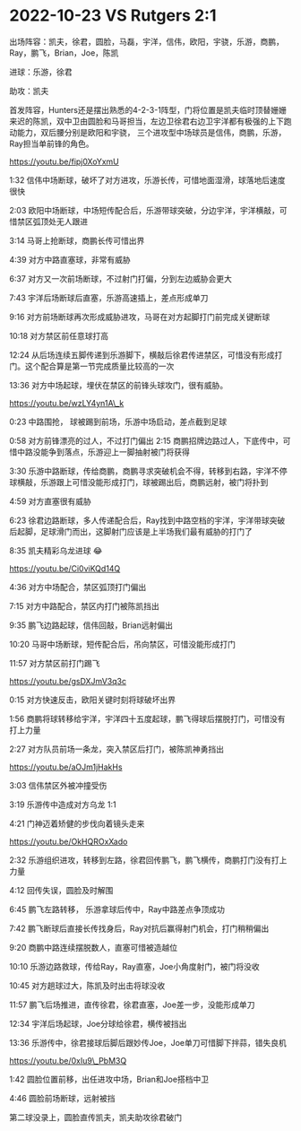 # 2022-10-23 VS Rutgers 2:1

出场阵容：凯夫，徐君，圆脸，马磊，宇洋，信伟，欧阳，宇骁，乐游，商鹏，Ray，鹏飞，Brian，Joe，陈凯

进球：乐游，徐君

助攻：凯夫

首发阵容，Hunters还是摆出熟悉的4-2-3-1阵型，门将位置是凯夫临时顶替姗姗来迟的陈凯，双中卫由圆脸和马哥担当，左边卫徐君右边卫宇洋都有极强的上下跑动能力，双后腰分别是欧阳和宇骁， 三个进攻型中场球员是信伟，商鹏，乐游，Ray担当单前锋的角色。

https://youtu.be/fipj0XoYxmU

1:32 信伟中场断球，破坏了对方进攻，乐游长传，可惜地面湿滑，球落地后速度很快&#x20;

2:03 欧阳中场断球，中场短传配合后，乐游带球突破，分边宇洋，宇洋横敲，可惜禁区弧顶处无人跟进&#x20;

3:14 马哥上抢断球，商鹏长传可惜出界&#x20;

4:39 对方中路直塞球，非常有威胁&#x20;

6:37 对方又一次前场断球，不过射门打偏，分到左边威胁会更大&#x20;

7:43 宇洋后场断球后直塞，乐游高速插上，差点形成单刀&#x20;

9:16 对方前场断球再次形成威胁进攻，马哥在对方起脚打门前完成关键断球&#x20;

10:18 对方禁区前任意球打高&#x20;

12:24 从后场连续五脚传递到乐游脚下，横敲后徐君传进禁区，可惜没有形成打门。这个配合算是第一节完成质量比较高的一次&#x20;

13:36 对方中场起球，埋伏在禁区的前锋头球攻门，很有威胁。

https://youtu.be/wzLY4yn1A\_k

0:23 中路围抢， 球被踢到前场，乐游中场启动，差点截到足球&#x20;

0:58 对方前锋漂亮的过人，不过打门偏出 2:15 商鹏招牌边路过人，下底传中，可惜中路没能争到落点，乐游迎上一脚抽射被门将获得&#x20;

3:30 乐游中路断球，传给商鹏，商鹏寻求突破机会不得，转移到右路，宇洋不停球横敲，乐游跟上可惜没能形成打门，球被踢出后，商鹏远射，被门将扑到&#x20;

4:59 对方直塞很有威胁&#x20;

6:23 徐君边路断球，多人传递配合后，Ray找到中路空档的宇洋，宇洋带球突破后起脚，足球滑门而出，这脚射门应该是上半场我们最有威胁的打门了&#x20;

8:35 凯夫精彩乌龙进球 😂

https://youtu.be/Ci0viKQd14Q

4:36 对方中场配合，禁区弧顶打门偏出&#x20;

7:15 对方中路配合，禁区内打门被陈凯挡出&#x20;

9:35 鹏飞边路起球，信伟回敲，Brian远射偏出&#x20;

10:20 马哥中场断球，短传配合后，吊向禁区，可惜没能形成打门&#x20;

11:57 对方禁区前打门踢飞

https://youtu.be/gsDXJmV3q3c

0:15 对方快速反击，欧阳关键时刻将球破坏出界&#x20;

1:56 商鹏将球转移给宇洋，宇洋四十五度起球，鹏飞得球后摆脱打门，可惜没有打上力量&#x20;

2:27 对方队员前场一条龙，突入禁区后打门，被陈凯神勇挡出

https://youtu.be/aOJm1jHakHs

3:03 信伟禁区外被冲撞受伤&#x20;

3:19 乐游传中造成对方乌龙 1:1

4:21 门神迈着矫健的步伐向着镜头走来

https://youtu.be/OkHQROxXado

2:32 乐游组织进攻，转移到左路，徐君回传鹏飞，鹏飞横传，商鹏打门没有打上力量&#x20;

4:12 回传失误，圆脸及时解围&#x20;

6:45 鹏飞左路转移， 乐游拿球后传中，Ray中路差点争顶成功&#x20;

7:42 鹏飞断球后直接长传找身后，Ray对抗后赢得射门机会，打门稍稍偏出&#x20;

9:20 商鹏中路连续摆脱数人，直塞可惜被造越位&#x20;

10:10 乐游边路救球，传给Ray，Ray直塞，Joe小角度射门，被门将没收&#x20;

10:45 对方趟球过大，陈凯及时出击将球没收&#x20;

11:57 鹏飞后场推进，直传徐君，徐君直塞，Joe差一步，没能形成单刀&#x20;

12:34 宇洋后场起球，Joe分球给徐君，横传被挡出&#x20;

13:36 乐游传中，徐君接球后脚后跟妙传Joe，Joe单刀可惜脚下拌蒜，错失良机

https://youtu.be/0xIu9\_PbM3Q

1:42 圆脸位置前移，出任进攻中场，Brian和Joe搭档中卫&#x20;

4:46 圆脸前场断球，远射被挡

第二球没录上，圆脸直传凯夫，凯夫助攻徐君破门

